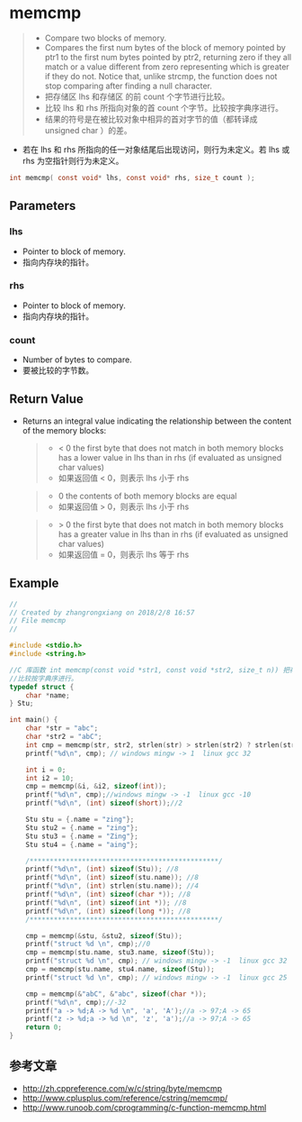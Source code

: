 # memcmp
> - Compare two blocks of memory.
> - Compares the first num bytes of the block of memory pointed by ptr1 to the first num bytes pointed by ptr2, returning zero if they all match or a value different from zero representing which is greater if they do not.
> Notice that, unlike strcmp, the function does not stop comparing after finding a null character.
> -  把存储区 lhs 和存储区   的前 count 个字节进行比较。
> - 比较 lhs 和 rhs 所指向对象的首 count 个字节。比较按字典序进行。
> - 结果的符号是在被比较对象中相异的首对字节的值（都转译成 unsigned char ）的差。

- 若在 lhs 和 rhs 所指向的任一对象结尾后出现访问，则行为未定义。若 lhs 或 rhs 为空指针则行为未定义。
```c
int memcmp( const void* lhs, const void* rhs, size_t count );
```

## Parameters
### lhs
- Pointer to block of memory.
- 指向内存块的指针。

### rhs
- Pointer to block of memory.
- 指向内存块的指针。

### count
- Number of bytes to compare.
-  要被比较的字节数。

## Return Value
- Returns an integral value indicating the relationship between the content of the memory blocks:

    > - < 0	the first byte that does not match in both memory blocks has a lower value in lhs than in rhs (if evaluated as unsigned char values)
    > - 如果返回值 < 0，则表示 lhs 小于 rhs

    > - 0	the contents of both memory blocks are equal
    > - 如果返回值 > 0，则表示 lhs 小于 rhs

    > - \> 0	the first byte that does not match in both memory blocks has a greater value in lhs than in rhs (if evaluated as unsigned char values)
    > - 如果返回值 = 0，则表示 lhs 等于 rhs

## Example
```c
//
// Created by zhangrongxiang on 2018/2/8 16:57
// File memcmp
//

#include <stdio.h>
#include <string.h>

//C 库函数 int memcmp(const void *str1, const void *str2, size_t n)) 把存储区 str1 和存储区 str2 的前 n 个字节进行比较。
//比较按字典序进行。
typedef struct {
    char *name;
} Stu;

int main() {
    char *str = "abc";
    char *str2 = "abC";
    int cmp = memcmp(str, str2, strlen(str) > strlen(str2) ? strlen(str) : strlen(str2));
    printf("%d\n", cmp); // windows mingw -> 1  linux gcc 32

    int i = 0;
    int i2 = 10;
    cmp = memcmp(&i, &i2, sizeof(int));
    printf("%d\n", cmp);//windows mingw -> -1  linux gcc -10
    printf("%d\n", (int) sizeof(short));//2

    Stu stu = {.name = "zing"};
    Stu stu2 = {.name = "zing"};
    Stu stu3 = {.name = "Zing"};
    Stu stu4 = {.name = "aing"};

    /***********************************************/
    printf("%d\n", (int) sizeof(Stu)); //8
    printf("%d\n", (int) sizeof(stu.name)); //8
    printf("%d\n", (int) strlen(stu.name)); //4
    printf("%d\n", (int) sizeof(char *)); //8
    printf("%d\n", (int) sizeof(int *)); //8
    printf("%d\n", (int) sizeof(long *)); //8
    /***********************************************/

    cmp = memcmp(&stu, &stu2, sizeof(Stu));
    printf("struct %d \n", cmp);//0
    cmp = memcmp(stu.name, stu3.name, sizeof(Stu));
    printf("struct %d \n", cmp); // windows mingw -> -1  linux gcc 32
    cmp = memcmp(stu.name, stu4.name, sizeof(Stu));
    printf("struct %d \n", cmp); // windows mingw -> -1  linux gcc 25

    cmp = memcmp(&"abC", &"abc", sizeof(char *));
    printf("%d\n", cmp);//-32
    printf("a -> %d;A -> %d \n", 'a', 'A');//a -> 97;A -> 65
    printf("z -> %d;a -> %d \n", 'z', 'a');//a -> 97;A -> 65
    return 0;
}
```

## 参考文章
- <http://zh.cppreference.com/w/c/string/byte/memcmp>
- <http://www.cplusplus.com/reference/cstring/memcmp/> 
- <http://www.runoob.com/cprogramming/c-function-memcmp.html>